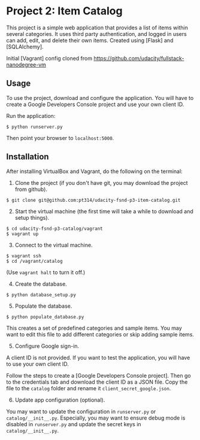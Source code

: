 Project 2: Item Catalog
=======================

This project is a simple web application that provides a list of items within several categories.
It uses third party authentication, and logged in users can add, edit, and delete their own items.
Created using [Flask] and [SQLAlchemy].

Initial [Vagrant] config cloned from https://github.com/udacity/fullstack-nanodegree-vm


Usage
-----

To use the project, download and configure the application. You will have to create a Google Developers Console project and use your own client ID.

Run the application:
```
$ python runserver.py
```

Then point your browser to ```localhost:5000```.


Installation
------------

After installing VirtualBox and Vagrant, do the following on the terminal:

1) Clone the project (if you don't have git, you may download the project from github).
```
$ git clone git@github.com:pt314/udacity-fsnd-p3-item-catalog.git
```

2) Start the virtual machine (the first time will take a while to download and setup things).
```
$ cd udacity-fsnd-p3-catalog/vagrant
$ vagrant up
```

3) Connect to the virtual machine.
```
$ vagrant ssh
$ cd /vagrant/catalog
```
(Use ```vagrant halt``` to turn it off.)

4) Create the database.
```
$ python database_setup.py
```

5) Populate the database.
```
$ python populate_database.py
```

This creates a set of predefined categories and sample items. You may want to edit this file to add different categories or skip adding sample items.

5) Configure Google sign-in.

A client ID is not provided. If you want to test the application, you will have to use your own client ID.

Follow the steps to create a [Google Developers Console project]. Then go to the credentials tab and download the client ID as a JSON file. Copy the file to the ```catalog``` folder and rename it ```client_secret_google.json```.

6) Update app configuration (optional).

You may want to update the configuration in ```runserver.py``` or ```catalog/__init__.py```. Especially, you may want to ensure debug mode is disabled in ```runserver.py``` and update the secret keys in ```catalog/__init__.py```.
